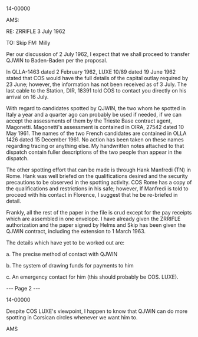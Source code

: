 14-00000

AMS:

RE: ZRRIFLE
3 July 1962

TO: Skip
FM: Milly

Per our discussion of 2 July 1962, I expect that we shall proceed to transfer QJWIN to Baden-Baden per the proposal.

In QLLA-1463 dated 2 February 1962, LUXE 10/89 dated 19 June 1962 stated that COS would have the full details of the capital outlay required by 23 June; however, the information has not been received as of 3 July. The last cable to the Station, DIR, 18391 told COS to contact you directly on his arrival on 16 July.

With regard to candidates spotted by QJWIN, the two whom he spotted in Italy a year and a quarter ago can probably be used if needed, if we can accept the assessments of them by the Trieste Base contract agent, Magonetti. Magonetti's assessment is contained in OIRA, 27542 dated 10 May 1961. The names of the two French candidates are contained in OLLA 1426 dated 15 December 1961. No action has been taken on these names regarding tracing or anything else. My handwritten notes attached to that dispatch contain fuller descriptions of the two people than appear in the dispatch.

The other spotting effort that can be made is through Hank Manfredi (TN) in Rome. Hank was well briefed on the qualifications desired and the security precautions to be observed in the spotting activity. COS Rome has a copy of the qualifications and restrictions in his safe; however, If Manfredi is told to proceed with his contact in Florence, I suggest that he be re-briefed in detail.

Frankly, all the rest of the paper in the file is crud except for the pay receipts which are assembled in one envelope. I have already given the ZRRIFLE authorization and the paper signed by Helms and Skip has been given the QJWIN contract, including the extension to 1 March 1963.

The details which have yet to be worked out are:

a. The precise method of contact with QJWIN

b. The system of drawing funds for payments to him

c. An emergency contact for him (this should probably be COS. LUXE).

--- Page 2 ---

14-00000

Despite COS LUXE's viewpoint, I happen to know that QJWIN can do more spotting in Corsican circles whenever we want him to.

AMS
